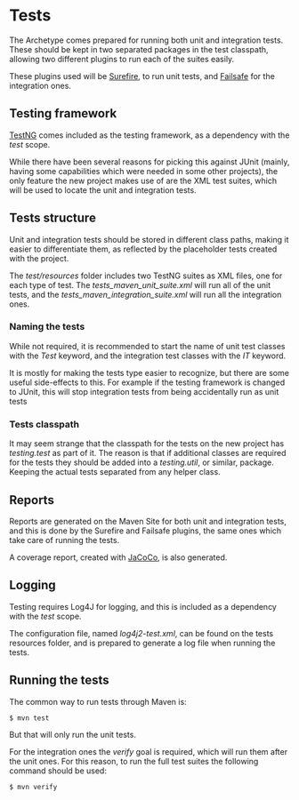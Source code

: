 # Tests

The Archetype comes prepared for running both unit and integration tests. These should be kept in two separated packages in the test classpath, allowing two different plugins to run each of the suites easily.

These plugins used will be [Surefire][surefire], to run unit tests, and [Failsafe][failsafe] for the integration ones.

## Testing framework

[TestNG][testng] comes included as the testing framework, as a dependency with the *test* scope.

While there have been several reasons for picking this against JUnit (mainly, having some capabilities which were needed in some other projects), the only feature the new project makes use of are the XML test suites, which will be used to locate the unit and integration tests.

## Tests structure

Unit and integration tests should be stored in different class paths, making it easier to differentiate them, as reflected by the placeholder tests created with the project.

The *test/resources* folder includes two TestNG suites as XML files, one for each type of test. The *tests\_maven\_unit\_suite.xml* will run all of the unit tests, and the *tests\_maven\_integration\_suite.xml* will run all the integration ones.

### Naming the tests

While not required, it is recommended to start the name of unit test classes with the *Test* keyword, and the integration test classes with the *IT* keyword.

It is mostly for making the tests type easier to recognize, but there are some useful side-effects to this. For example if the testing framework is changed to JUnit, this will stop integration tests from being accidentally run as unit tests

### Tests classpath

It may seem strange that the classpath for the tests on the new project has *testing.test* as part of it. The reason is that if additional classes are required for the tests they should be added into a *testing.util*, or similar, package. Keeping the actual tests separated from any helper class.

## Reports

Reports are generated on the Maven Site for both unit and integration tests, and this is done by the Surefire and Failsafe plugins, the same ones which take care of running the tests. 

A coverage report, created with [JaCoCo][jacoco], is also generated.

## Logging

Testing requires Log4J for logging, and this is included as a dependency with the *test* scope.

The configuration file, named *log4j2-test.xml*, can be found on the tests resources folder, and is prepared to generate a log file when running the tests.

## Running the tests

The common way to run tests through Maven is:

```sh
$ mvn test
```

But that will only run the unit tests.

For the integration ones the *verify* goal is required, which will run them after the unit ones. For this reason, to run the full test suites the following command should be used:

```sh
$ mvn verify
```

[surefire]: https://maven.apache.org/surefire/maven-surefire-plugin/
[failsafe]: https://maven.apache.org/surefire/maven-failsafe-plugin/
[jacoco]: http://eclemma.org/jacoco/trunk/doc/maven.html

[testng]: http://testng.org